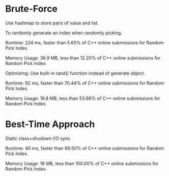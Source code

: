 # Brute-Force

Use hashmap to store pairs of value and list.

To randomly generate an index when randomly picking.

Runtime: 224 ms, faster than 5.65% of C++ online submissions for Random Pick Index.

Memory Usage: 36.9 MB, less than 12.20% of C++ online submissions for Random Pick Index.



Optimizing: Use built-in rand() function instead of generate object.

Runtime: 92 ms, faster than 70.44% of C++ online submissions for Random Pick Index.

Memory Usage: 19.8 MB, less than 53.66% of C++ online submissions for Random Pick Index.



# Best-Time Approach

Static class+shudown I/O sync

Runtime: 40 ms, faster than 99.50% of C++ online submissions for Random Pick Index.

Memory Usage: 18 MB, less than 100.00% of C++ online submissions for Random Pick Index. 